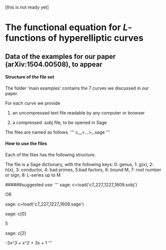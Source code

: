 [this is not ready yet]

# The functional equation for $L$-functions of hyperelliptic curves
## Data of the examples for our paper (arXiv:1504.00508), to appear

#### Structure of the file set

The folder 'main examples' contains the 7 curves we discussed in our paper. 

For each curve we provide 

1. an uncompressed text file readable by any computer or browser
 
2. a compressed .sobj file, to be opened in Sage

The files are named as follows.
'''
c<genus>\_<badprime>\_<...>\_<badprime>.sage
'''


#### How to use the files

Each of the files has the following structure.

The file is a Sage dictionary, with the following keys:
0: genus, 1: g(x), 2: h(x), 3: conductor, 4: bad primes, 5:bad factors, 6: bound M, 7: root number or sign, 8: L-series up to M




######suggested use:
'''
sage: c=load('c7_227_1227_1609.sobj')

OR

sage: c=load('c7_227_1227_1609.sage')

sage: c[0]

5

sage: c[2]

-3*x^3 + x^2 + 3*x + 1 
'''
